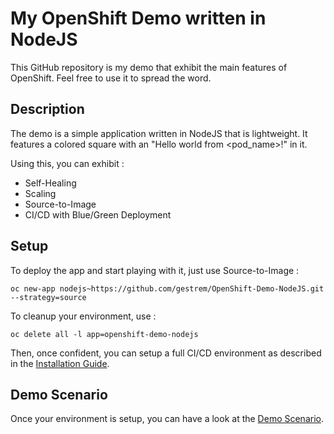 # My OpenShift Demo written in NodeJS

This GitHub repository is my demo that exhibit the main features of OpenShift.
Feel free to use it to spread the word.

## Description

The demo is a simple application written in NodeJS that is lightweight. It features
a colored square with an "Hello world from <pod_name>!" in it.

Using this, you can exhibit :
 - Self-Healing
 - Scaling
 - Source-to-Image
 - CI/CD with Blue/Green Deployment

## Setup

To deploy the app and start playing with it, just use Source-to-Image :
```
oc new-app nodejs~https://github.com/gestrem/OpenShift-Demo-NodeJS.git --strategy=source
```

To cleanup your environment, use :
```
oc delete all -l app=openshift-demo-nodejs
```

Then, once confident, you can setup a full CI/CD environment as described in the [Installation Guide](doc/INSTALL.md).

## Demo Scenario

Once your environment is setup, you can have a look at the [Demo Scenario](doc/SCENARIO.md).
